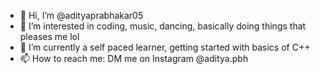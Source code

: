 - 👋 Hi, I’m @adityaprabhakar05
- 👀 I’m interested in coding, music, dancing, basically doing things that pleases me lol 
- 🌱 I’m currently a self paced learner, getting started with basics of C++
- 📫 How to reach me: DM me on Instagram @aditya.pbh 

<!---
adityaprabhakar05/adityaprabhakar05 is a ✨ special ✨ repository because its `README.md` (this file) appears on your GitHub profile.
You can click the Preview link to take a look at your changes.
--->
